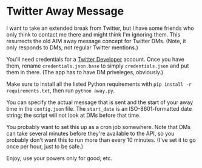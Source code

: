 # Twitter Away Message

I want to take an extended break from Twitter, but I have some friends who only
think to contact me there and might think I'm ignoring them. This resurrects the
old AIM away message concept for Twitter DMs. (Note, it only responds to DMs, not
regular Twitter mentions.)

You'll need credentials for a [Twitter Developer](https://developer.twitter.com/)
account. Once you have them, rename `credentials.json.base` to simply 
`credentials.json` and put them in there. (The app has to have DM priveleges, 
obviously.)

Make sure to install all the listed Python requirements with 
`pip install -r requirements.txt`, then run `python away.py`.

You can specify the actual message that is sent and the start of your away time 
in the `config.json` file. The `start_date` is an ISO-8601-formatted date string; 
the script will not look at DMs before that time. 

You probably want to set this up as a cron job somewhere. Note that DMs can take
several minutes before they're available to the API, so you probably don't want 
this to run more than every 10 minutes. (I've set it to go once per hour, just to 
be safe.)

Enjoy; use your powers only for good; etc. 

